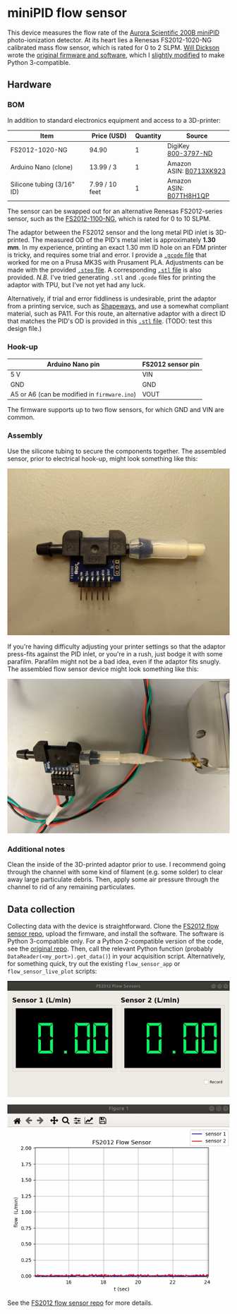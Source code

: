 # miniPID flow sensor

This device measures the flow rate of the [Aurora Scientific 200B miniPID](https://aurorascientific.com/products/legacy-applications/environmental-monitoring/minipid-dispersion-sensor/) photo-ionization detector. At its heart lies a Renesas FS2012-1020-NG calibrated mass flow sensor, which is rated for 0 to 2 SLPM. [Will Dickson](https://github.com/willdickson) wrote the [original firmware and software](https://github.com/willdickson/fs2012_flow_sensor), which I [slightly modified](https://github.com/hanhanhan-kim/fs2012_flow_sensor) to make Python 3-compatible.

## Hardware

### BOM

In addition to standard electronics equipment and access to a 3D-printer:

| Item                       | Price (USD)    | Quantity | Source                                                       |
| -------------------------- | -------------- | -------- | ------------------------------------------------------------ |
| FS2012-1020-NG             | 94.90          | 1        | DigiKey <br />[800-3797-ND](https://www.digikey.com/en/products/detail/renesas-electronics-america-inc/FS2012-1020-NG/7645225?s=N4IgjCBcoLQBxVAYygMwIYBsDOBTANCAPZQDaIcADJSALoC%2B9hATGSAGIDKzlYzMYSjxgA5AOJ16QA) |
| Arduino Nano (clone)       | 13.99 / 3      | 1        | Amazon <br />ASIN: [B0713XK923](https://www.amazon.com/ELEGOO-Arduino-ATmega328P-Without-Compatible/dp/B0713XK923/ref=sr_1_2_sspa?dchild=1&keywords=arduino+nano+clone&qid=1614064204&sr=8-2-spons&psc=1&spLa=ZW5jcnlwdGVkUXVhbGlmaWVyPUEzUDZEOUk0VThIM1BIJmVuY3J5cHRlZElkPUEwMTUxMDMwMkhZV1dXNVdQRk43OCZlbmNyeXB0ZWRBZElkPUEwNjcwMjY5M0tNOEVIT0dVR1BLSiZ3aWRnZXROYW1lPXNwX2F0ZiZhY3Rpb249Y2xpY2tSZWRpcmVjdCZkb05vdExvZ0NsaWNrPXRydWU=) |
| Silicone tubing (3/16" ID) | 7.99 / 10 feet | 1        | Amazon <br />ASIN: [B07TH8H1QP](https://www.amazon.com/gp/product/B07TH8H1QP/ref=ppx_yo_dt_b_asin_title_o02_s00?ie=UTF8&th=1) |

The sensor can be swapped out for an alternative Renesas FS2012-series sensor, such as the [FS2012-1100-NG](https://www.digikey.com/en/products/detail/renesas-electronics-america-inc/FS2012-1100-NG/7645220?s=N4IgjCBcoLQBxVAYygMwIYBsDOBTANCAPZQDaIcADJSALoC%2B9hATGSAGIDKzlYzMYMNRgA5AOJ16QA), which is rated for 0 to 10 SLPM. 

The adaptor between the FS2012 sensor and the long metal PID inlet is 3D-printed. The measured OD of the PID's metal inlet is approximately **1.30 mm**. In my experience, printing an exact 1.30 mm ID hole on an FDM printer is tricky, and requires some trial and error. I provide a [`.gcode` file](CAD_files/PID_flow_sensor_for_prusa_mk3s_0.2mm_PLA_MK3S_9m.gcode) that worked for me on a Prusa MK3S with Prusament PLA. Adjustments can be made with the provided [`.step` file](CAD_files/PID_flow_sensor_for_prusa_mk3s.step). A corresponding [`.stl` file](CAD_files/PID_flow_sensor_for_prusa_mk3s.stl) is also provided. *N.B.* I've tried generating `.stl` and `.gcode` files for printing the adaptor with TPU, but I've not yet had any luck.

Alternatively, if trial and error fiddliness is undesirable, print the adaptor from a printing service, such as [Shapeways](https://www.shapeways.com/), and use a somewhat compliant material, such as PA11. For this route, an alternative adaptor with a direct ID that matches the PID's OD is provided in this [`.stl` file](CAD_files/PID_flow_sensor_for_serviced_PA11.stl). (TODO: test this design file.)

### Hook-up

| Arduino Nano pin                             | FS2012 sensor pin |
| -------------------------------------------- | ----------------- |
| 5 V                                          | VIN               |
| GND                                          | GND               |
| A5 or A6 (can be modified in `firmware.ino`) | VOUT              |

The firmware supports up to two flow sensors, for which GND and VIN are common. 

### Assembly

Use the silicone tubing to secure the components together. The assembled sensor, prior to electrical hook-up, might look something like this:

![Pre-hook-up assembly](docs/assembly.jpg)

If you're having difficulty adjusting your printer settings so that the adaptor press-fits against the PID inlet, or you're in a rush, just bodge it with some parafilm. Parafilm might not be a bad idea, even if the adaptor fits snugly. The assembled flow sensor device might look something like this:

![Assembled](docs/with_PID.jpg)

### Additional notes

Clean the inside of the 3D-printed adaptor prior to use. I recommend going through the channel with some kind of filament (e.g. some solder) to clear away large particulate debris. Then, apply some air pressure through the channel to rid of any remaining particulates. 


## Data collection

Collecting data with the device is straightforward. Clone the [FS2012 flow sensor repo](https://github.com/hanhanhan-kim/fs2012_flow_sensor), upload the firmware, and install the software. The software is Python 3-compatible only. For a Python 2-compatible version of the code, see the [original repo](https://github.com/willdickson/fs2012_flow_sensor). Then, call the relevant Python function (probably `DataReader(<my_port>).get_data()`) in your acquisition script. Alternatively, for something quick, try out the existing `flow_sensor_app` or `flow_sensor_live_plot` scripts:

![app_demo](docs/flow_sensor_app.gif)

![live_plot_demo](docs/flow_sensor_live_plot.gif)

See the [FS2012 flow sensor repo](https://github.com/hanhanhan-kim/fs2012_flow_sensor) for more details. 